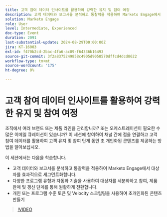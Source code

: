 ```yaml
---
title: 고객 참여 데이터 인사이트를 활용하여 강력한 유지 및 참여 여정
description: 고객 데이터와 보고서를 분석하고 통찰력을 적용하여 Marketo Engage에서 대상자를 효과적으로 세그먼트화합니다. 다양한 프로그램 유형과 자동화 기술을 사용하여 대상자를 세분화하고 참여, 제품 판매 및 갱신 단계를 통해 원활하게 전환합니다. 개인 또는 프로그램 수준 토큰 및 Velocity 스크립팅을 사용하여 초개인화된 콘텐츠 만들기
solution: Marketo Engage
role: User
level: Intermediate, Experienced
doc-type: Event
duration: 2091
last-substantial-update: 2024-08-29T00:00:00Z
jira: KT-16003
exl-id: f470b2cd-2bac-4fa6-ac09-f64336b16493
source-git-commit: 3f2a8375249858c4905d9058570dffcd4dcd8622
workflow-type: tm+mt
source-wordcount: '175'
ht-degree: 0%

---
```


# 고객 참여 데이터 인사이트를 활용하여 강력한 유지 및 참여 여정

조직에서 여러 브랜드 또는 제품 라인을 관리합니까? 또는 오케스트레이션이 필요한 수많은 이메일 큐레이션이 있습니까? 이 세션에 참여하여 채널 간에 점을 연결하고 고객 참여 데이터를 활용하여 고객 유지 및 참여 단계 동안 초 개인화된 콘텐츠를 제공하는 방법을 알아보십시오.

이 세션에서는 다음을 학습합니다.

* 고객 데이터와 보고서를 분석하고 통찰력을 적용하여 Marketo Engage에서 대상자를 효과적으로 세그먼트화합니다.
* 다양한 프로그램 유형과 자동화 기술을 사용하여 대상자를 세분화하고 참여, 제품 판매 및 갱신 단계를 통해 원활하게 전환합니다.
* 개인 또는 프로그램 수준 토큰 및 Velocity 스크립팅을 사용하여 초개인화된 콘텐츠 만들기

>[!VIDEO](https://video.tv.adobe.com/v/3432946/?learn=on)
